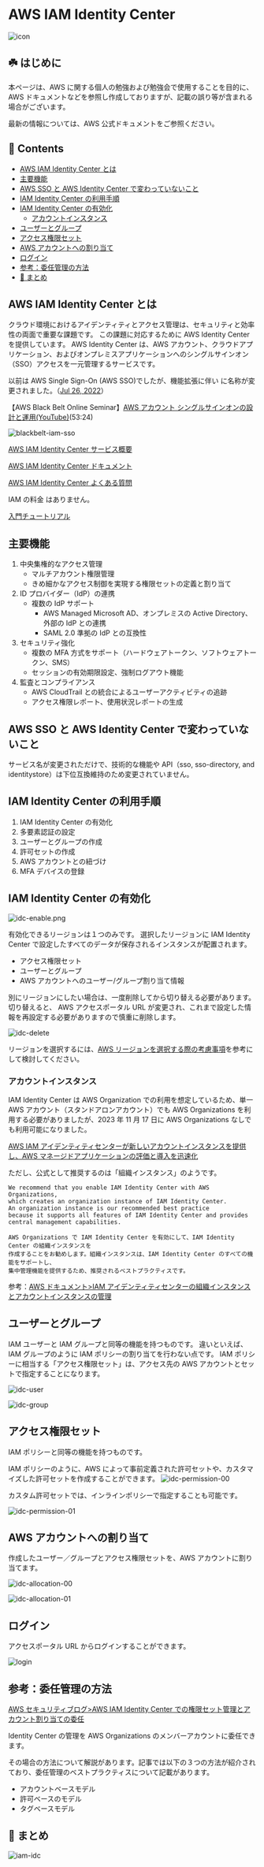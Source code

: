 # AWS IAM Identity Center<!-- omit in toc -->

![icon](/images/icons/64/Arch_AWS-IAM-Identity-Center_64.png)

## ☘️ はじめに<!-- omit in toc -->

本ページは、AWS に関する個人の勉強および勉強会で使用することを目的に、AWS ドキュメントなどを参照し作成しておりますが、記載の誤り等が含まれる場合がございます。

最新の情報については、AWS 公式ドキュメントをご参照ください。

## 👀 Contents<!-- omit in toc -->

- [AWS IAM Identity Center とは](#aws-iam-identity-center-とは)
- [主要機能](#主要機能)
- [AWS SSO と AWS Identity Center で変わっていないこと](#aws-sso-と-aws-identity-center-で変わっていないこと)
- [IAM Identity Center の利用手順](#iam-identity-center-の利用手順)
- [IAM Identity Center の有効化](#iam-identity-center-の有効化)
  - [アカウントインスタンス](#アカウントインスタンス)
- [ユーザーとグループ](#ユーザーとグループ)
- [アクセス権限セット](#アクセス権限セット)
- [AWS アカウントへの割り当て](#aws-アカウントへの割り当て)
- [ログイン](#ログイン)
- [参考：委任管理の方法](#参考委任管理の方法)
- [📖 まとめ](#-まとめ)

## AWS IAM Identity Center とは

<!-- Duration: 1:49:12 -->

クラウド環境におけるアイデンティティとアクセス管理は、セキュリティと効率性の両面で重要な課題です。
この課題に対応するために AWS Identity Center を提供しています。
AWS Identity Center は、AWS アカウント、クラウドアプリケーション、およびオンプレミスアプリケーションへのシングルサインオン（SSO）アクセスを一元管理するサービスです。

以前は AWS Single Sign-On (AWS SSO)でしたが、機能拡張に伴い に名称が変更されました。（[Jul 26, 2022](https://aws.amazon.com/jp/about-aws/whats-new/2022/07/aws-single-sign-on-aws-sso-now-aws-iam-identity-center/)）

【AWS Black Belt Online Seminar】[AWS アカウント シングルサインオンの設計と運用(YouTube)](https://www.youtube.com/watch?v=ZzD9-5XZgRE)(53:24)

![blackbelt-iam-sso](/images/blackbelt/blackbelt-iam-sso-320.jpg)

[AWS IAM Identity Center サービス概要](https://aws.amazon.com/jp/iam/identity-center/)

[AWS IAM Identity Center ドキュメント](https://docs.aws.amazon.com/ja_jp/singlesignon/?id=docs_gateway)

[AWS IAM Identity Center よくある質問](https://aws.amazon.com/jp/iam/identity-center/faqs/)

IAM の料金 はありません。

[入門チュートリアル](https://docs.aws.amazon.com/ja_jp/singlesignon/latest/userguide/tutorials.html)

## 主要機能

1. 中央集権的なアクセス管理
   - マルチアカウント権限管理
   - きめ細かなアクセス制御を実現する権限セットの定義と割り当て
2. ID プロバイダー（IdP）の連携
   - 複数の IdP サポート
     - AWS Managed Microsoft AD、オンプレミスの Active Directory、外部の IdP との連携
     - SAML 2.0 準拠の IdP との互換性
3. セキュリティ強化
   - 複数の MFA 方式をサポート（ハードウェアトークン、ソフトウェアトークン、SMS）
   - セッションの有効期限設定、強制ログアウト機能
4. 監査とコンプライアンス
   - AWS CloudTrail との統合によるユーザーアクティビティの追跡
   - アクセス権限レポート、使用状況レポートの生成

## AWS SSO と AWS Identity Center で変わっていないこと

サービス名が変更されただけで、技術的な機能や API（sso, sso-directory, and identitystore）は下位互換維持のため変更されていません。

## IAM Identity Center の利用手順

1. IAM Identity Center の有効化
2. 多要素認証の設定
3. ユーザーとグループの作成
4. 許可セットの作成
5. AWS アカウントとの紐づけ
6. MFA デバイスの登録

## IAM Identity Center の有効化

![idc-enable.png](/images/iam-idc/idc-enable.png)

有効化できるリージョンは１つのみです。
選択したリージョンに IAM Identity Center で設定したすべてのデータが保存されるインスタンスが配置されます。

- アクセス権限セット
- ユーザーとグループ
- AWS アカウントへのユーザー/グループ割り当て情報

別にリージョンにしたい場合は、一度削除してから切り替える必要があります。切り替えると、 AWS アクセスポータル URL が変更され、これまで設定した情報を再設定する必要がありますので慎重に削除します。

![idc-delete](/images/iam-idc/idc-delete-01.png)

リージョンを選択するには、[AWS リージョンを選択する際の考慮事項](https://docs.aws.amazon.com/ja_jp/singlesignon/latest/userguide/get-started-prereqs-considerations.html#prereq-choose-region)を参考にして検討してください。

### アカウントインスタンス

IAM Identity Center は AWS Organization での利用を想定しているため、単一 AWS アカウント（スタンドアロンアカウント）でも AWS Organizations を利用する必要がありましたが、2023 年 11 月 17 日に AWS Organizations なしでも利用可能になりました。

[AWS IAM アイデンティティセンターが新しいアカウントインスタンスを提供し、AWS マネージドアプリケーションの評価と導入を迅速化](https://aws.amazon.com/jp/about-aws/whats-new/2023/11/aws-iam-identity-center-account-instance-evaluation-adoption-managed-applications/)

ただし、公式として推奨するのは「組織インスタンス」のようです。

```text
We recommend that you enable IAM Identity Center with AWS Organizations,
which creates an organization instance of IAM Identity Center.
An organization instance is our recommended best practice
because it supports all features of IAM Identity Center and provides central management capabilities.

AWS Organizations で IAM Identity Center を有効にして、IAM Identity Center の組織インスタンスを
作成することをお勧めします。組織インスタンスは、IAM Identity Center のすべての機能をサポートし、
集中管理機能を提供するため、推奨されるベストプラクティスです。
```

参考：[AWS ドキュメント>IAM アイデンティティセンターの組織インスタンスとアカウントインスタンスの管理](https://docs.aws.amazon.com/ja_jp/singlesignon/latest/userguide/identity-center-instances.html)

## ユーザーとグループ

IAM ユーザーと IAM グループと同等の機能を持つものです。
違いといえば、IAM グループのように IAM ポリシーの割り当てを行わない点です。
IAM ポリシーに相当する「アクセス権限セット」は、アクセス先の AWS アカウントとセットで指定することになります。

![idc-user](/images/iam-idc/idc-user.png)

![idc-group](/images/iam-idc/idc-group.png)

## アクセス権限セット

IAM ポリシーと同等の機能を持つものです。

IAM ポリシーのように、AWS によって事前定義された許可セットや、カスタマイズした許可セットを作成することができます。
![idc-permission-00](/images/iam-idc/idc-permission-00.png)

カスタム許可セットでは、インラインポリシーで指定することも可能です。

![idc-permission-01](/images/iam-idc/idc-permission-01.png)

## AWS アカウントへの割り当て

作成したユーザー／グループとアクセス権限セットを、AWS アカウントに割り当てます。

![idc-allocation-00](/images/iam-idc/idc-allocation-00.png)

![idc-allocation-01](/images/iam-idc/idc-allocation-01.png)

## ログイン

アクセスポータル URL からログインすることができます。

![login](/images/iam-idc/idc-login.png)

## 参考：委任管理の方法

[AWS セキュリティブログ>AWS IAM Identity Center での権限セット管理とアカウント割り当ての委任](https://aws.amazon.com/jp/blogs/security/delegating-permission-set-management-and-account-assignment-in-aws-iam-identity-center/)

Identity Center の管理を AWS Organizations のメンバーアカウントに委任できます。

その場合の方法について解説があります。記事では以下の３つの方法が紹介されており、委任管理のベストプラクティスについて記載があります。

- アカウントベースモデル
- 許可ベースのモデル
- タグベースモデル

## 📖 まとめ

![iam-idc](/images/all/iam-idc.png)
